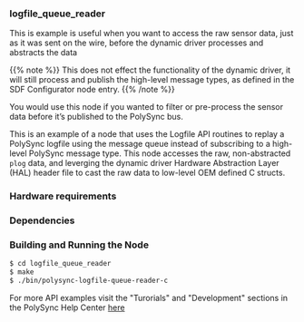 ### logfile_queue_reader
This is example is useful when you want to access the raw sensor data, just as it was sent on the wire, before the dynamic driver processes and abstracts the data

{{% note %}} This does not effect the functionality of the dynamic driver, it will still process and publish the high-level message types, as defined in the SDF Configurator node entry. {{% /note %}}

You would use this node if you wanted to filter or pre-process the sensor data before it’s published to the PolySync bus.

This is an example of a node that uses the Logfile API routines to replay a PolySync logfile using the message queue instead of subscribing to a high-level PolySync message type.
This node accesses the raw, non-abstracted `plog` data, and leverging the dynamic driver Hardware Abstraction Layer (HAL) header file to cast the raw data to low-level OEM defined C structs.

### Hardware requirements

### Dependencies

### Building and Running the Node
```bash
$ cd logfile_queue_reader
$ make
$ ./bin/polysync-logfile-queue-reader-c 
```

For more API examples visit the "Turorials" and "Development" sections in the PolySync Help Center [here](https://help.polysync.io/articles/)
